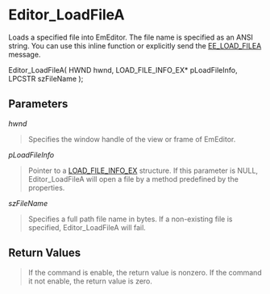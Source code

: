 # Editor\_LoadFileA

Loads a specified file into EmEditor. The file name is specified as an ANSI
string. You can use this inline function or explicitly send the
[EE\_LOAD\_FILEA](../message/ee_load_filea) message.

Editor\_LoadFileA( HWND hwnd, LOAD\_FILE\_INFO\_EX\* pLoadFileInfo, LPCSTR szFileName
);

## Parameters

_hwnd_

> Specifies the window handle of the view or frame of EmEditor.

_pLoadFileInfo_

> Pointer to a [LOAD\_FILE\_INFO\_EX](../structure/load_file_info) structure. If this parameter is NULL, Editor\_LoadFileA will
> open a file by a method predefined by the properties.

_szFileName_

> Specifies a full path file name in bytes. If a non-existing file is
> specified, Editor\_LoadFileA will fail.

## Return Values

> If the command is enable, the return value is nonzero. If the command it
> not enable, the return value is zero.
